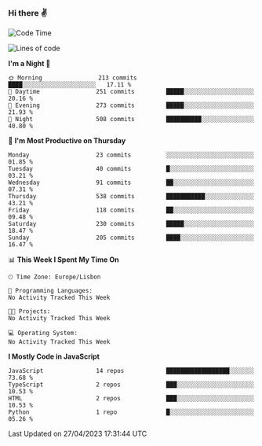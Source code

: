 ### Hi there :v:

<!--
**eusebioaddsilva/eusebioaddsilva** is a ✨ _special_ ✨ repository because its `README.md` (this file) appears on your GitHub profile.

<!--START_SECTION:waka-->
![Code Time](http://img.shields.io/badge/Code%20Time-42%20hrs%203%20mins-blue)

![Lines of code](https://img.shields.io/badge/From%20Hello%20World%20I%27ve%20Written-3.2%20million%20lines%20of%20code-blue)

**I'm a Night 🦉** 

```text
🌞 Morning                213 commits         ████░░░░░░░░░░░░░░░░░░░░░   17.11 % 
🌆 Daytime                251 commits         █████░░░░░░░░░░░░░░░░░░░░   20.16 % 
🌃 Evening                273 commits         █████░░░░░░░░░░░░░░░░░░░░   21.93 % 
🌙 Night                  508 commits         ██████████░░░░░░░░░░░░░░░   40.80 % 
```
📅 **I'm Most Productive on Thursday** 

```text
Monday                   23 commits          ░░░░░░░░░░░░░░░░░░░░░░░░░   01.85 % 
Tuesday                  40 commits          █░░░░░░░░░░░░░░░░░░░░░░░░   03.21 % 
Wednesday                91 commits          ██░░░░░░░░░░░░░░░░░░░░░░░   07.31 % 
Thursday                 538 commits         ███████████░░░░░░░░░░░░░░   43.21 % 
Friday                   118 commits         ██░░░░░░░░░░░░░░░░░░░░░░░   09.48 % 
Saturday                 230 commits         █████░░░░░░░░░░░░░░░░░░░░   18.47 % 
Sunday                   205 commits         ████░░░░░░░░░░░░░░░░░░░░░   16.47 % 
```


📊 **This Week I Spent My Time On** 

```text
🕑︎ Time Zone: Europe/Lisbon

💬 Programming Languages: 
No Activity Tracked This Week

🐱‍💻 Projects: 
No Activity Tracked This Week

💻 Operating System: 
No Activity Tracked This Week
```

**I Mostly Code in JavaScript** 

```text
JavaScript               14 repos            ██████████████████░░░░░░░   73.68 % 
TypeScript               2 repos             ███░░░░░░░░░░░░░░░░░░░░░░   10.53 % 
HTML                     2 repos             ███░░░░░░░░░░░░░░░░░░░░░░   10.53 % 
Python                   1 repo              █░░░░░░░░░░░░░░░░░░░░░░░░   05.26 % 
```




 Last Updated on 27/04/2023 17:31:44 UTC
<!--END_SECTION:waka-->
